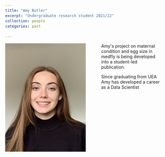 ```yaml
---
title: "Amy Butler"  
excerpt: "Undergraduate research student 2021/22"   
collection: people
categories: past

---
```


<img src='/images/Amy_B.jpeg' align="left"  img style="padding-right: 50px; height:350px;"> Amy's project on maternal condition and egg size in medfly is being developed into a student-led publication. 

Since graduating from UEA Amy has developed a career as a Data Scientist 

<br><br><br><br><br><br>




